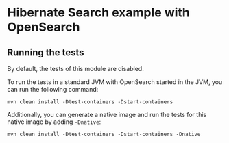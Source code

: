 # Hibernate Search example with OpenSearch

## Running the tests

By default, the tests of this module are disabled.

To run the tests in a standard JVM with OpenSearch started in the JVM, you can run the following command:

```
mvn clean install -Dtest-containers -Dstart-containers
```

Additionally, you can generate a native image and run the tests for this native image by adding `-Dnative`:

```
mvn clean install -Dtest-containers -Dstart-containers -Dnative
```

